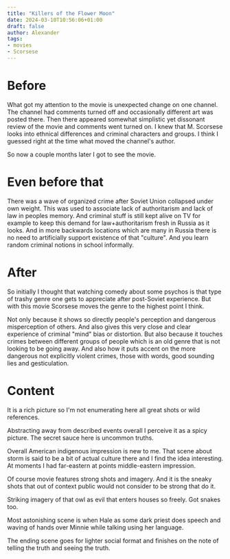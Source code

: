 ```yaml
---
title: "Killers of the Flower Moon"
date: 2024-03-10T10:56:06+01:00
draft: false
author: Alexander
tags:
- movies
- Scorsese
---
```


# Before

What got my attention to the movie is unexpected change on one channel.
The channel had comments turned off and occasionally different art was posted there.
Then there appeared somewhat simplistic yet dissonant review of the movie and comments went turned on.
I knew that M. Scorsese looks into ethnical differences and criminal characters and groups.
I think I guessed right at the time what moved the channel's author.

So now a couple months later I got to see the movie.

# Even before that

There was a wave of organized crime after Soviet Union collapsed under own weight.
This was used to associate lack of authoritarism and lack of law in peoples memory.
And criminal stuff is still kept alive on TV for example to keep this demand for law+authoritarism fresh in Russia as it looks.
And in more backwards locations which are many in Russia there is no need to artificially support existence of that "culture".
And you learn random criminal notions in school informally.

# After

So initially I thought that watching comedy about some psychos is that type of trashy genre one gets to appreciate after post-Soviet experience.
But with this movie Scorsese moves the genre to the highest point I think.

Not only because it shows so directly people's perception and dangerous misperception of others.
And also gives this very close and clear experience of criminal "mind" bias or distortion.
But also because it touches crimes between different groups of people which is an old genre that is not looking to be going away.
And also how it puts accent on the more dangerous not explicitly violent crimes, those with words, good sounding lies and gesticulation.

# Content

It is a rich picture so I'm not enumerating here all great shots or wild references.

Abstracting away from described events
overall I perceive it as a spicy picture. The secret sauce here is uncommon truths.

Overall American indigenous impression is new to me.
That scene about storm is said to be a bit of actual culture there and I find the idea interesting.
At moments I had far-eastern at points middle-eastern impression.

Of course movie features strong shots and imagery.
And it is the sneaky shots that out of context public would not consider to be strong that do it.

Striking imagery of that owl as evil that enters houses so freely.
Got snakes too.

Most astonishing scene is when Hale as some dark priest does speech and waving of hands over Minnie while talking using her language.

The ending scene goes for lighter social format and finishes on the note of telling the truth and seeing the truth.
